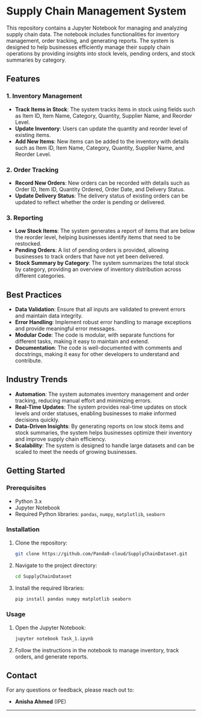 # Supply Chain Management System

This repository contains a Jupyter Notebook for managing and analyzing supply chain data. The notebook includes functionalities for inventory management, order tracking, and generating reports. The system is designed to help businesses efficiently manage their supply chain operations by providing insights into stock levels, pending orders, and stock summaries by category.

## Features

### 1. **Inventory Management**
   - **Track Items in Stock**: The system tracks items in stock using fields such as Item ID, Item Name, Category, Quantity, Supplier Name, and Reorder Level.
   - **Update Inventory**: Users can update the quantity and reorder level of existing items.
   - **Add New Items**: New items can be added to the inventory with details such as Item ID, Item Name, Category, Quantity, Supplier Name, and Reorder Level.

### 2. **Order Tracking**
   - **Record New Orders**: New orders can be recorded with details such as Order ID, Item ID, Quantity Ordered, Order Date, and Delivery Status.
   - **Update Delivery Status**: The delivery status of existing orders can be updated to reflect whether the order is pending or delivered.

### 3. **Reporting**
   - **Low Stock Items**: The system generates a report of items that are below the reorder level, helping businesses identify items that need to be restocked.
   - **Pending Orders**: A list of pending orders is provided, allowing businesses to track orders that have not yet been delivered.
   - **Stock Summary by Category**: The system summarizes the total stock by category, providing an overview of inventory distribution across different categories.

## Best Practices

- **Data Validation**: Ensure that all inputs are validated to prevent errors and maintain data integrity.
- **Error Handling**: Implement robust error handling to manage exceptions and provide meaningful error messages.
- **Modular Code**: The code is modular, with separate functions for different tasks, making it easy to maintain and extend.
- **Documentation**: The code is well-documented with comments and docstrings, making it easy for other developers to understand and contribute.

## Industry Trends

- **Automation**: The system automates inventory management and order tracking, reducing manual effort and minimizing errors.
- **Real-Time Updates**: The system provides real-time updates on stock levels and order statuses, enabling businesses to make informed decisions quickly.
- **Data-Driven Insights**: By generating reports on low stock items and stock summaries, the system helps businesses optimize their inventory and improve supply chain efficiency.
- **Scalability**: The system is designed to handle large datasets and can be scaled to meet the needs of growing businesses.

## Getting Started

### Prerequisites

- Python 3.x
- Jupyter Notebook
- Required Python libraries: `pandas`, `numpy`, `matplotlib`, `seaborn`

### Installation

1. Clone the repository:
   ```bash
   git clone https://github.com/Panda0-cloud/SupplyChainDataset.git
   ```

2. Navigate to the project directory:
   ```bash
   cd SupplyChainDataset
   ```

3. Install the required libraries:
   ```bash
   pip install pandas numpy matplotlib seaborn
   ```

### Usage

1. Open the Jupyter Notebook:
   ```bash
   jupyter notebook Task_1.ipynb
   ```

2. Follow the instructions in the notebook to manage inventory, track orders, and generate reports.


## Contact

For any questions or feedback, please reach out to:

- **Anisha Ahmed** (IPE)

---
